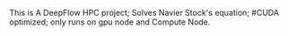 This is A DeepFlow HPC project;
Solves Navier Stock's equation;
#CUDA optimized;
only runs on gpu node and Compute Node.
